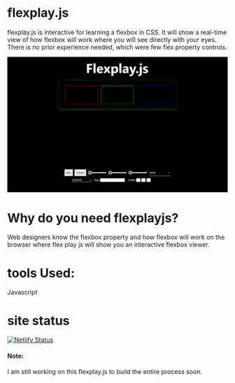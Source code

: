 # flexplay.js
flexplay.js is interactive for learning a flexbox in CSS. It will show a real-time view of how flexbox will work where you will see directly with your eyes. There is no prior experience needed, which were few flex property controls.

<img src="flexy.PNG">


# Why do you need flexplayjs?
Web designers know the flexbox property and how flexbox will work on the browser where flex play js will show you an interactive flexbox viewer.

# tools Used:
Javascript

# site status

[![Netlify Status](https://api.netlify.com/api/v1/badges/55e5d64b-b4fc-4174-aff8-34755fa70624/deploy-status)](https://app.netlify.com/sites/flexplayjs/deploys)

#### Note:
I am still working on this flexplay.js to build the entire process soon.
